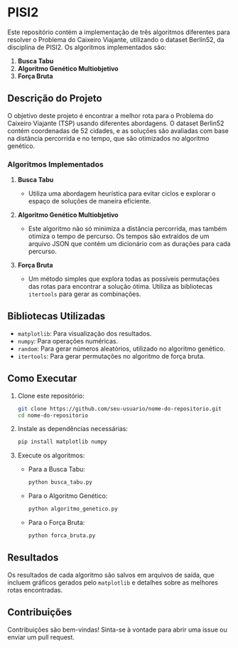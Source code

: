 # PISI2

Este repositório contém a implementação de três algoritmos diferentes para resolver o Problema do Caixeiro Viajante, utilizando o dataset Berlin52, da disciplina de PISI2. Os algoritmos implementados são:

1. **Busca Tabu**
2. **Algoritmo Genético Multiobjetivo**
3. **Força Bruta**

## Descrição do Projeto

O objetivo deste projeto é encontrar a melhor rota para o Problema do Caixeiro Viajante (TSP) usando diferentes abordagens. O dataset Berlin52 contém coordenadas de 52 cidades, e as soluções são avaliadas com base na distância percorrida e no tempo, que são otimizados no algoritmo genético.

### Algoritmos Implementados

1. **Busca Tabu**
   - Utiliza uma abordagem heurística para evitar ciclos e explorar o espaço de soluções de maneira eficiente.
   
2. **Algoritmo Genético Multiobjetivo**
   - Este algoritmo não só minimiza a distância percorrida, mas também otimiza o tempo de percurso. Os tempos são extraídos de um arquivo JSON que contém um dicionário com as durações para cada percurso.

3. **Força Bruta**
   - Um método simples que explora todas as possíveis permutações das rotas para encontrar a solução ótima. Utiliza as bibliotecas `itertools` para gerar as combinações.

## Bibliotecas Utilizadas

- `matplotlib`: Para visualização dos resultados.
- `numpy`: Para operações numéricas.
- `random`: Para gerar números aleatórios, utilizado no algoritmo genético.
- `itertools`: Para gerar permutações no algoritmo de força bruta.

## Como Executar

1. Clone este repositório:
   ```bash
   git clone https://github.com/seu-usuario/nome-do-repositorio.git
   cd nome-do-repositorio
   ```

2. Instale as dependências necessárias:
   ```bash
   pip install matplotlib numpy
   ```

3. Execute os algoritmos:
   - Para a Busca Tabu:
     ```bash
     python busca_tabu.py
     ```
   - Para o Algoritmo Genético:
     ```bash
     python algoritmo_genetico.py
     ```
   - Para o Força Bruta:
     ```bash
     python forca_bruta.py
     ```

## Resultados

Os resultados de cada algoritmo são salvos em arquivos de saída, que incluem gráficos gerados pelo `matplotlib` e detalhes sobre as melhores rotas encontradas.

## Contribuições

Contribuições são bem-vindas! Sinta-se à vontade para abrir uma issue ou enviar um pull request.



